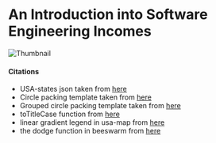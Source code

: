 # An Introduction into Software Engineering Incomes

![Thumbnail](Thumbnail.png)

#### Citations

- USA-states json taken from [here](https://gist.github.com/michellechandra/0b2ce4923dc9b5809922#file-us-states-json)
- Circle packing template taken from [here](https://d3-graph-gallery.com/graph/circularpacking_template.html)
- Grouped circle packing template taken from [here](https://d3-graph-gallery.com/graph/circularpacking_group.html)
- toTitleCase function from [here](https://stackoverflow.com/questions/32589197/how-can-i-capitalize-the-first-letter-of-each-word-in-a-string-using-javascript)
- linear gradient legend in usa-map from [here](https://github.com/UBC-InfoVis/447-materials/blob/23Sep/d3-examples/d3-choropleth-map/js/choroplethMap.js)
- the dodge function in beeswarm from [here](https://observablehq.com/@d3/beeswarm/2)